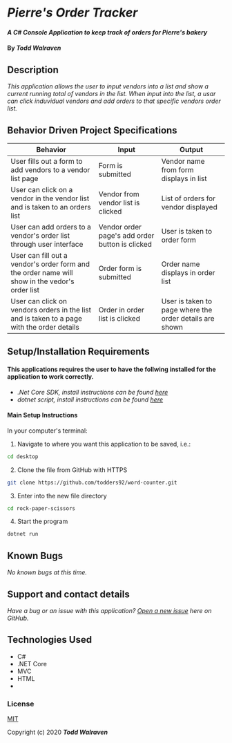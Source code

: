 # _Pierre's Order Tracker_

#### _A C# Console Application to keep track of orders for Pierre's bakery_

#### By _**Todd Walraven**_



## Description

_This application allows the user to input vendors into a list and show a current running total of vendors in the list. When input into the list, a usar can click induvidual vendors and add orders to that specific vendors order list._

## Behavior Driven Project Specifications

| Behavior | Input | Output |
|---|---|---|
|User fills out a form to add vendors to a vendor list page |Form is submitted|Vendor name from form displays in list|
|User can click on a vendor in the vendor list and is taken to an orders list|Vendor from vendor list is clicked|List of orders for vendor displayed|
|User can add orders to a vendor's order list through user interface|Vendor order page's add order button is clicked|User is taken to order form|
|User can fill out a vendor's order form and the order name will show in the vedor's order list|Order form is submitted|Order name displays in order list|
|User can click on vendors orders in the list and is taken to a page with the order details|Order in order list is clicked|User is taken to page where the order details are shown |

## Setup/Installation Requirements

#### This applications requires the user to have the follwing installed for the application to work correctly.

* _.Net Core SDK, install instructions can be found [here](https://www.learnhowtoprogram.com/c-and-net/getting-started-with-c/installing-c-and-net)_
* _dotnet script, install instructions can be found [here](https://www.learnhowtoprogram.com/c-and-net/getting-started-with-c/installing-dotnet-script)_

#### Main Setup Instructions

In your computer's terminal:

1. Navigate to where you want this application to be saved, i.e.:
```sh
cd desktop
```
2. Clone the file from GitHub with HTTPS
```sh
git clone https://github.com/todders92/word-counter.git
```
3.  Enter into the new file directory
```sh
cd rock-paper-scissors
```
4.  Start the program
```sh
dotnet run
```

## Known Bugs

_No known bugs at this time._

## Support and contact details

_Have a bug or an issue with this application? [Open a new issue](https://github.com/todders92/word-counter/issues) here on GitHub._

## Technologies Used

* C#
* .NET Core
* MVC
* HTML
* 

### License

[MIT](https://choosealicense.com/licenses/mit/)

Copyright (c) 2020 **_Todd Walraven_**